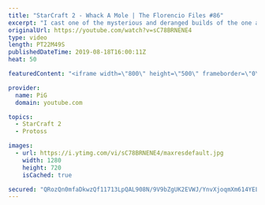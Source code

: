 ```yaml
---
title: "StarCraft 2 - Whack A Mole | The Florencio Files #86"
excerpt: "I cast one of the mysterious and deranged builds of the one and only Florencio, the dude that invented the proxy nexus recall rush.- Florencios Twitch: https://www.twitch.tv/flol2encio Florencios Youtube: https://www.youtube.com/channel/UCPVDzgavABEYvzf6ABjgSVA Florencios Twitter: https://twitter.com/craft_dank"
originalUrl: https://youtube.com/watch?v=sC78BRNENE4
type: video
length: PT22M49S
publishedDateTime: 2019-08-18T16:00:11Z
heat: 50

featuredContent: "<iframe width=\"800\" height=\"500\" frameborder=\"0\" src=\"https://www.youtube.com/embed/sC78BRNENE4\" allow=\"accelerometer; autoplay; encrypted-media; gyroscope; picture-in-picture\" allowfullscreen></iframe>"

provider:
  name: PiG
  domain: youtube.com

topics:
  - StarCraft 2
  - Protoss

images:
  - url: https://i.ytimg.com/vi/sC78BRNENE4/maxresdefault.jpg
    width: 1280
    height: 720
    isCached: true

secured: "QRozQn0mfaDkwzQf11713LpQAL908N/9V9bZgUK2EVWJ/YnvXjoqmXm614YELigWfEMv5NArsKqTQvuiygdP58oNfOBLCmDWt5gHoAUwP62twUvXBNezcXF9Saf6EfJXmqtVHJpXHYVPCnwig9zlsDJ6PCXPdDnJQusJw3v1SUWqzbWvt53pN9qBPlqY/Pj7Vfa68qoBxXIpJJPNPjaC17n7ge+/Ey0rIWtvIsoXa0hPfMd4JGU3JZrbSt3GIwV4wefxc/DFoFylJ4/RBNN+mareDPfRIP33yf5V8NdkS2l6rUR2IyUCCwu0fetlUXdvnjkSvrdeAOmoGTN4DIYGeetJTiUCwkHhzaqM4EDLrakBwf5AMVy6POM/GfopdCBgB/rIDGKhGcHH1L7uNPMgMUX/vKBSQtTIMgvKtaG8tUs=;d9/YuoouShrJqibZ4MznXw=="
---
```


